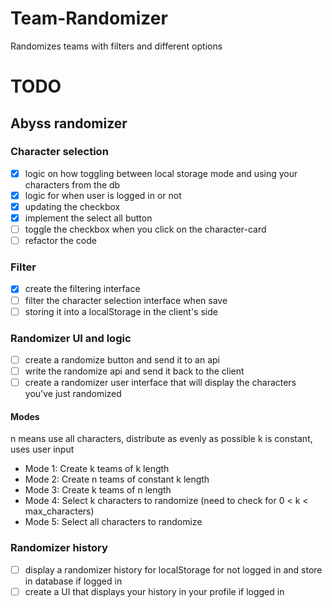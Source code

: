 # Team-Randomizer
Randomizes teams with filters and different options

# TODO
## Abyss randomizer
### Character selection
- [x] logic on how toggling between local storage mode and using your characters from the db
- [x] logic for when user is logged in or not
- [x] updating the checkbox
- [x] implement the select all button
- [ ] toggle the checkbox when you click on the character-card
- [ ] refactor the code
### Filter
- [x] create the filtering interface
- [ ] filter the character selection interface when save
- [ ] storing it into a localStorage in the client's side
### Randomizer UI and logic
- [ ] create a randomize button and send it to an api
- [ ] write the randomize api and send it back to the client
- [ ] create a randomizer user interface that will display the characters you've just randomized
#### Modes
n means use all characters, distribute as evenly as possible
k is constant, uses user input
- Mode 1: Create k teams of k length
- Mode 2: Create n teams of constant k length 
- Mode 3: Create k teams of n length
- Mode 4: Select k characters to randomize (need to check for 0 < k < max_characters)
- Mode 5: Select all characters to randomize 
### Randomizer history
- [ ] display a randomizer history for localStorage for not logged in and store in database if logged in
- [ ] create a UI that displays your history in your profile if logged in
